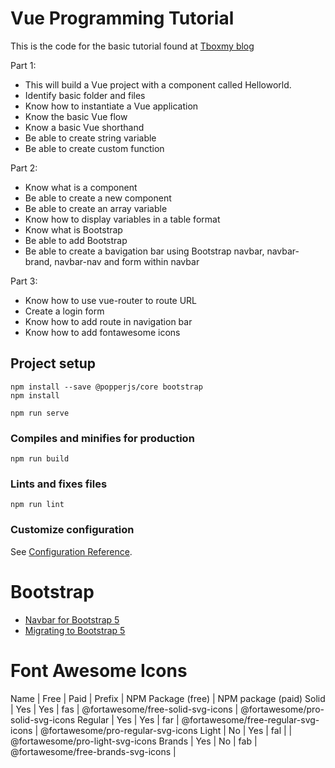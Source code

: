 # Vue Programming Tutorial

This is the code for the basic tutorial found at [Tboxmy blog](https://tboxmy.blogspot.com/2021/11/building-vue-single-page-application.html)

Part 1:

- This will build a Vue project with a component called Helloworld.
- Identify basic folder and files
- Know how to instantiate a Vue application
- Know the basic Vue flow
- Know a basic Vue shorthand
- Be able to create string variable
- Be able to create custom function

Part 2:

- Know what is a component
- Be able to create a new component
- Be able to create an array variable
- Know how to display variables in a table format
- Know what is Bootstrap
- Be able to add Bootstrap
- Be able to create a bavigation bar using Bootstrap navbar, navbar-brand, navbar-nav and form within navbar

Part 3:

- Know how to use vue-router to route URL
- Create a login form
- Know how to add route in navigation bar
- Know how to add fontawesome icons

## Project setup

```
npm install --save @popperjs/core bootstrap
npm install

npm run serve
```

### Compiles and minifies for production

```
npm run build
```

### Lints and fixes files

```
npm run lint
```

### Customize configuration

See [Configuration Reference](https://cli.vuejs.org/config/).

# Bootstrap

- [Navbar for Bootstrap 5](https://getbootstrap.com/docs/5.0/components/navbar/)
- [Migrating to Bootstrap 5](https://getbootstrap.com/docs/5.1/migration/#forms)

# Font Awesome Icons

Name | Free | Paid | Prefix | NPM Package (free) | NPM package (paid)
Solid | Yes | Yes | fas | @fortawesome/free-solid-svg-icons | @fortawesome/pro-solid-svg-icons
Regular | Yes | Yes | far | @fortawesome/free-regular-svg-icons | @fortawesome/pro-regular-svg-icons
Light | No | Yes | fal | | @fortawesome/pro-light-svg-icons
Brands | Yes | No | fab | @fortawesome/free-brands-svg-icons |
